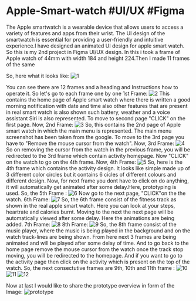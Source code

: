 # Apple-Smart-watch #UI/UX #Figma
The Apple smartwatch is a wearable device that allows users to access a variety of features and apps from their wrist. The UI design of the smartwatch is essential for providing a user-friendly and intuitive experience.I have designed an animated UI design for apple smart watch. 
So this is my 2nd project in Figma UI/UX design. In this i took a frame of Apple watch of 44mm with width 184 and height 224.Then I made 11 frames of the same 

So, here what it looks like:
![1](https://github.com/SWAPNIL2804RAJ/Apple-Smart-watch/assets/124730254/3305b74b-3d84-40a4-8ba9-c99f708a60f0)

You can see there are 12 frames and a heading and Instructions how to operate it.
So let's go to each frame one by one
1st Frame: 
![2](https://github.com/SWAPNIL2804RAJ/Apple-Smart-watch/assets/124730254/15d06ea4-5e15-44c4-b098-6e5b61b2c193)
This contains the home page of Apple smart watch where there is written a good morning notification with date and time also other features that are present in real smart watch is also shown such battery, weather and a voice assistant Siri is also represented. To move to second page "CLICK" on the first page.
Now, 2nd Frame:
![3](https://github.com/SWAPNIL2804RAJ/Apple-Smart-watch/assets/124730254/070f8447-5005-43d8-a450-dccd771b8cb3)
So, this contains the 2nd page of Apple smart watch in which the main menu is represented. The main menu screenshot has been taken from the google. To move to the 3rd page you have to "Remove the mouse cursor from the watch".
Now, 3rd Frame:
![4](https://github.com/SWAPNIL2804RAJ/Apple-Smart-watch/assets/124730254/ce81acca-265f-44c4-9360-389fdb8299fd)
So on removing the cursor from the watch in the previous frame, you will be redirected to the 3rd frame which contain activity homepage. Now "CLICK" on the watch to go on the 4th frame.
Now, 4th Frame:
![5](https://github.com/SWAPNIL2804RAJ/Apple-Smart-watch/assets/124730254/8f1b5a10-1b77-44a6-8d63-d79a7ffb7611)
So, here is the 4th frame which contains the activity design. It looks like simple made up of 3 different color circles but it contains 6 cicles of different colours and different design. Now, for next frame you dont have to click on do anything, it will automatically get animated after some delay.Here, prototyping is used.
So, the 5th Frame :
![6](https://github.com/SWAPNIL2804RAJ/Apple-Smart-watch/assets/124730254/8bec6948-d1b3-4c26-864f-8c0000176979)
Now go to the next page, "CLICK"on the the watch.
6th Frame: 
![7](https://github.com/SWAPNIL2804RAJ/Apple-Smart-watch/assets/124730254/395ef27c-65df-487d-b775-aef658ac9a86)
So, the 6th frame consist of the fitness track as shown in the real apple smart watch. Here you can look at your steps, heartrate and calories burnt. Moving to the next the next page will be automatically viewed after some delay. Here the animations are being added.
7th Frame:
![8](https://github.com/SWAPNIL2804RAJ/Apple-Smart-watch/assets/124730254/1666d3e7-c120-4023-a122-38bca196824b)
8th Frame:
![9](https://github.com/SWAPNIL2804RAJ/Apple-Smart-watch/assets/124730254/87bb6d71-1c73-4c87-9d7b-3000965822a0)
So, the 8th frame consist of the music player, where the music is being played in the background and on the watch track-lines are being shown. From here next 3 frames are being animated and will be played after some delay of time. And to go back to the home page remove the mouse cursor from the watch once the track stop moving, you will be redirected to the homepage. And if you want to go to the activity page then click on the activity which is present on the top of the watch.
So, the next consectutive frames are 9th, 10th and 11th frame :
![10](https://github.com/SWAPNIL2804RAJ/Apple-Smart-watch/assets/124730254/37656acc-e83d-4ed7-9316-705439bd9dcb)
![11](https://github.com/SWAPNIL2804RAJ/Apple-Smart-watch/assets/124730254/0c83c7b9-861f-4e73-ab2c-2e10b4d0aefa)
![12](https://github.com/SWAPNIL2804RAJ/Apple-Smart-watch/assets/124730254/97f73944-e3b4-4947-8698-e5ceeefbe743)

Now at last I would like to share the prototype overview in form of the Image:
![prototype](https://github.com/SWAPNIL2804RAJ/Apple-Smart-watch/assets/124730254/cdaebfa8-8277-4dc4-ae76-dfee04c6becc)
